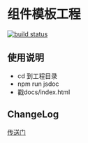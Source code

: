 # 组件模板工程

[![build status](https://g.hz.netease.com/edu-frontend/component-drag-drop/badges/master/build.svg)](https://g.hz.netease.com/edu-frontend/component-drag-drop/commits/master)


## 使用说明
- cd 到工程目录
- npm run jsdoc
- 戳docs/index.html

## ChangeLog
[传送门](https://g.hz.netease.com/edu-frontend/component-drag-drop/blob/master/CHANGELOG.md)